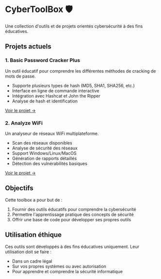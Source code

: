 # CyberToolBox 🛡️

Une collection d'outils et de projets orientés cybersécurité à des fins éducatives.

## Projets actuels

### 1. Basic Password Cracker Plus
Un outil éducatif pour comprendre les différentes méthodes de cracking de mots de passe.
- Supporte plusieurs types de hash (MD5, SHA1, SHA256, etc.)
- Interface en ligne de commande interactive
- Intégration avec Hashcat et John the Ripper
- Analyse de hash et identification

[Voir le projet →](./BasicPasswordCracker/)

### 2. Analyze WiFi
Un analyseur de réseaux WiFi multiplateforme.
- Scan des réseaux disponibles
- Analyse de sécurité des réseaux
- Support Windows/Linux/MacOS
- Génération de rapports détaillés
- Détection des vulnérabilités basiques

[Voir le projet →](./AnalyzeWiFi/)

## Objectifs

Cette toolbox a pour but de :
1. Fournir des outils éducatifs pour comprendre la cybersécurité
2. Permettre l'apprentissage pratique des concepts de sécurité
3. Offrir une base de code pour développer ses propres outils

## Utilisation éthique

Ces outils sont développés à des fins éducatives uniquement. Leur utilisation doit se faire :
- Dans un cadre légal
- Sur vos propres systèmes ou avec autorisation
- Pour apprendre et comprendre la sécurité informatique

